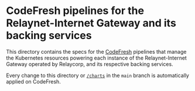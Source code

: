 # CodeFresh pipelines for the Relaynet-Internet Gateway and its backing services

This directory contains the specs for the [CodeFresh](https://codefresh.io/) pipelines that manage the Kubernetes resources powering each instance of the Relaynet-Internet Gateway operated by Relaycorp, and its respective backing services.

Every change to this directory or [`/charts`](../charts) in the `main` branch is automatically applied on CodeFresh.
